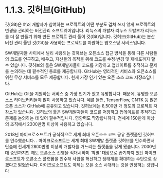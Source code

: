 # 1.1.3.     깃허브\(GitHub\)

  
깃\(Git\)은 여러 개발자가 참여하는 프로젝트의 어떤 부분도 겹쳐 쓰지 않게 프로젝트의 변경을 관리하는 버전관리 소프트웨어입니다. 리눅스의 개발자 리누스 토발즈가 리눅스를 더 잘 만들기 위해 만든 프로젝트 관리 툴이 깃\(Git\)입니다. 깃허브\(GitHub\)는 분산 버전 관리 툴인 깃\(Git\)을 사용하는 프로젝트를 지원하는 웹호스팅 서비스입니다.

SW개발자들 사이에서 널리 사용되는 깃허브는 오픈소스 접근 방식을 통해 다른 사람들의 코드를 연구하고, 배우고, 자신들의 목적을 위해 코드를 수정·변경 및 재배포까지 할 수 있습니다. 깃허브의 툴은 SW개발자들이 코드를 저장하고 업데이트를 추적하고 문제를 논의하는 데 필수적인 통로를 제공합니다. GitHub는 영리적인 서비스와 오픈소스를 위한 무상 서비스를 모두 제공합니다. 현재 가장 인기 있는 오픈 소스 코드 저장소입니다.

GitHub는 Git을 지원하는 서비스 중 가장 인기가 있고 유명합니다. 때문에, 유명한 오픈 소스 라이브러리들이 많이 사용하고 있습니다. 예를 들면, TensorFlow, CNTK 등 많은 오픈 소스가 GitHub에 공유되고 있습니다. 깃허브에는 8,500만 개 정도의 프로젝트 저장소가 있습니다. 깃허브의 툴은 SW개발자들이 코드를 저장하고 업데이트를 추적하고 문제를 논의하는 데 있어 필수적입니다. 영향력도 막강합니하다. 전세계 150만개 이상의 조직에서 2300만명 이상이 사용하고 있습니다. 

2018년 마이크로소프트가 공식적으로 세계 최대 오픈소스 코드 공유 플랫폼인 깃허브를 인수했습니다. . 마이크로소프트는 세계 최대 SW개발 플랫폼 깃허브를 인수하면서 단숨에 전세계 2800만명 이상의 개발자를 거느리는 플랫폼을 갖게 됐습니다. 2000년대 중반까지만 해도 오픈소스 진영을 적대시하며 ‘박멸’ 대상으로 꼽기까지 했던 마이크로소프트가 오픈소스 플랫폼을 인수해 사업을 혁신하고 생태계를 확대하는 수단으로 삼겠다고 밝혔습니다.  마이크로소프트도  이제는 오픈 소스 시대라는 것을 인정하는 것입니다

